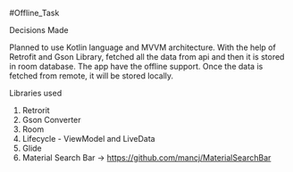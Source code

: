 #Offline_Task

Decisions Made

  Planned to use Kotlin language and MVVM architecture. With the help of Retrofit and Gson Library, fetched all the data from api and then it is stored in room database. The app have the offline support. Once the data is fetched from remote, it will be stored locally. 
  

Libraries used

1. Retrorit
2. Gson Converter
3. Room
4. Lifecycle - ViewModel and LiveData
6. Glide
5. Material Search Bar -> https://github.com/mancj/MaterialSearchBar

